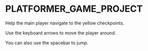# PLATFORMER_GAME_PROJECT
Help the main player navigate to the yellow checkpoints.

Use the keyboard arrows to move the player around.

You can also use the spacebar to jump.
